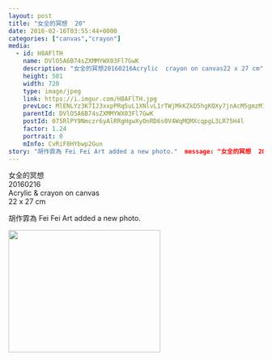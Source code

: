 ```yaml
---
layout: post
title: "女全的冥想  20" 
date: 2016-02-16T03:55:44+0000 
categories: ["canvas","crayon"] 
media:
  - id: H8AFlTH
    name: DVlO5A6B74sZXMMYWX03Fl7GwK
    description: "女全的冥想20160216Acrylic  crayon on canvas22 x 27 cm"   
    height: 581
    width: 720
    type: image/jpeg
    link: https://i.imgur.com/H8AFlTH.jpg
    prevLoc: MlENLYz3K7IJ3xxpPRq5uL1XNlvL1rTWjMkKZkD5hgKQXy7jnAcM5gmzM7MDcg2LY7xQvqi7PEjJGoqYS87OAxmYOWUzlWjl8Em6hA4MEAWygZsg3QQQGywRSywmDpgNGKiR4AVGQ7mPCJQ88X4pP2URZQXWZRRjSKxzlo99k5FEP5k1Q22wcBxKOwB52Pimymy77gOjcYN1wRwj4pfRZznj6mX2hXZoRVJkBRHBX1gzOYJnTvY68Nj6PmFPxMYr4ORn
    parentId: DVlO5A6B74sZXMMYWX03Fl7GwK
    postId: 075RlPY9Nmczr6yAlRRgHgwXyOnRD6s0V4WqMQMXcqpgL3LR75H4l
    factor: 1.24
    portrait: 0
    mInfo: CvRiF8HYbwp2Gun
story: "胡作霏為 Fei Fei Art added a new photo."  message: "女全的冥想  20160216  Acrylic  crayon on canvas  22 x 27 cm"
---
```


女全的冥想  
20160216  
Acrylic & crayon on canvas  
22 x 27 cm
 
 
[//]: #story:
胡作霏為 Fei Fei Art added a new photo.


[//]: #media:  
<a href="https://i.imgur.com/H8AFlTH.jpg"><img src="https://i.imgur.com/H8AFlTH.jpg" height="242" width="300" /></a> 
 
